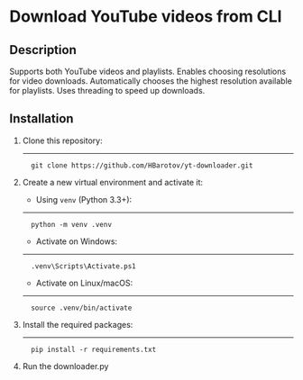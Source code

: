 # Download YouTube videos from CLI

## Description
Supports both YouTube videos and playlists. Enables choosing resolutions for video downloads. Automatically chooses the highest resolution available for playlists.
Uses threading to speed up downloads.


## Installation
1. Clone this repository:
   
   ------------
         git clone https://github.com/HBarotov/yt-downloader.git
  
2. Create a new virtual environment and activate it:
   - Using ```venv``` (Python 3.3+):
   
   ------------
         python -m venv .venv

   - Activate on Windows:

   ------------
         .venv\Scripts\Activate.ps1

   - Activate on Linux/macOS:

   ------------
         source .venv/bin/activate
3. Install the required packages:

   ------------
         pip install -r requirements.txt

4. Run the downloader.py
